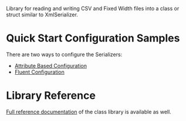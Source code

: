 Library for reading and writing CSV and Fixed Width files into a class or struct similar to XmlSerializer.

# Quick Start Configuration Samples
There are two ways to configure the Serializers:

* [Attribute Based Configuration](./Samples/AttributeQuickStart.md)
* [Fluent Configuration](./Samples/FluentQuickStart.md)

# Library Reference

[Full reference documentation](./Reference/TextSerializer.md) of the class library is available as well.